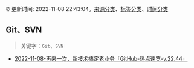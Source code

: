 :alarm_clock: 更新时间: 2022-11-08 22:43:04。[来源分类](../README.md)、[标签分类](../TAGS.md)、[时间分类](../TIMELINE.md)

## Git、SVN


> 关键字：`Git`、`SVN`



- [2022-11-08-再来一次，新技术搞定老业务「GitHub-热点速览-v.22.44」](https://toutiao.io/k/kfjshll) 